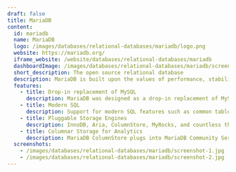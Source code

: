 ```yaml
---
draft: false
title: MariaDB
content:
  id: mariadb
  name: MariaDB
  logo: /images/databases/relational-databases/mariadb/logo.png
  website: https://mariadb.org/
  iframe_website: /website/databases/relational-databases/mariadb
  dashboardImage: /images/databases/relational-databases/mariadb/screenshot-1.jpg
  short_description: The open source relational database
  description: MariaDB is built upon the values of performance, stability, and openness, and MariaDB Foundation ensures contributions will be accepted on technical merit. Recent new functionality includes advanced clustering with Galera Cluster 4, compatibility features with Oracle Database and Temporal Data Tables, allowing one to query the data as it stood at any point in the past.
  features:
    - title: Drop-in replacement of MySQL
      description: MariaDB was designed as a drop-in replacement of MySQL with more features, new storage engines, fewer bugs, and better performance. MariaDB is brought to you by the MariaDB Foundation and the MariaDB Corporation. MariaDB is developed by many of the original developers of MySQL who now work for the MariaDB Corporation, the MariaDB Foundation and by many people in the community.
    - title: Modern SQL
      description: Support for modern SQL features such as common table expressions (CTEs), Window functions, temporal data tables and JSON functions. MariaDB’s SQL dialect is compatible with MySQL but extends it with columnar storage and other functionality.
    - title: Pluggable Storage Engines
      description: InnoDB, Aria, ColumnStore, MyRocks, and countless third-party engines allow the MariaDB frontend to extend beyond pure transaction processing.
    - title: Columnar Storage for Analytics
      description: MariaDB ColumnStore plugs into MariaDB Community Server for columnar analytics (MPP) or hybrid smart transactions (HTAP).
  screenshots:
    - /images/databases/relational-databases/mariadb/screenshot-1.jpg
    - /images/databases/relational-databases/mariadb/screenshot-2.jpg
---
```

